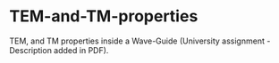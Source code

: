 # TEM-and-TM-properties
TEM, and TM properties inside a Wave-Guide (University assignment - Description added in PDF).
